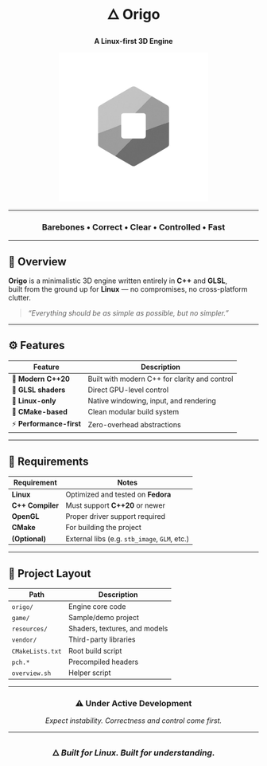 <div align="center">

# 🜂 Origo  
**A Linux-first 3D Engine**

<img src="resources/textures/origo_logo.png" alt="Origo Logo" width="300"/>

---

### Barebones • Correct • Clear • Controlled • Fast

</div>

---

## 🧭 Overview

**Origo** is a minimalistic 3D engine written entirely in **C++** and **GLSL**,  
built from the ground up for **Linux** — no compromises, no cross-platform clutter.

> _“Everything should be as simple as possible, but no simpler.”_

---

## ⚙️ Features

<div align="center">

| Feature | Description |
|----------|--------------|
| 🧱 **Modern C++20** | Built with modern C++ for clarity and control |
| 🎨 **GLSL shaders** | Direct GPU-level control |
| 🐧 **Linux-only** | Native windowing, input, and rendering |
| 🧩 **CMake-based** | Clean modular build system |
| ⚡ **Performance-first** | Zero-overhead abstractions |

</div>

---

## 🧰 Requirements

<div align="center">

| Requirement | Notes |
|--------------|-------|
| **Linux** | Optimized and tested on **Fedora** |
| **C++ Compiler** | Must support **C++20** or newer |
| **OpenGL** | Proper driver support required |
| **CMake** | For building the project |
| **(Optional)** | External libs (e.g. `stb_image`, `GLM`, etc.) |

</div>

---

## 📁 Project Layout

<div align="center">

| Path | Description |
|------|--------------|
| `origo/` | Engine core code |
| `game/` | Sample/demo project |
| `resources/` | Shaders, textures, and models |
| `vendor/` | Third-party libraries |
| `CMakeLists.txt` | Root build script |
| `pch.*` | Precompiled headers |
| `overview.sh` | Helper script |

</div>

---

<div align="center">

### ⚠️ Under Active Development  
_Expect instability. Correctness and control come first._

---

### 🜂 *Built for Linux. Built for understanding.*

</div>
